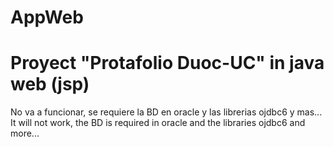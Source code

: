 # AppWeb
Proyect "Protafolio Duoc-UC" in java web (jsp)
==============

No va a funcionar, se requiere la BD en oracle y las librerias ojdbc6 y mas...
It will not work, the BD is required in oracle and the libraries ojdbc6 and more...
